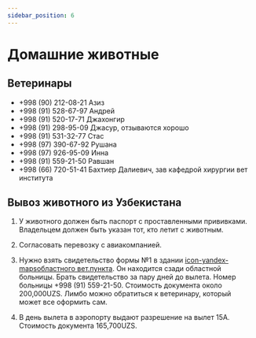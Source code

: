 ```yaml
---
sidebar_position: 6
---
```


# Домашние животные

## Ветеринары

- +998 (90) 212-08-21 Азиз
- +998 (91) 528-67-97 Андрей
- +998 (91) 520-17-71 Джахонгир
- +998 (91) 298-95-09 Джасур, отзываются хорошо
- +998 (91) 531-32-77 Стас
- +998 (97) 390-67-92 Рушана
- +998 (97) 926-95-09 Инна
- +998 (91) 559-21-50 Равшан
- +998 (66) 720-51-41 Бахтиер Далиевич, зав кафедрой хирургии вет института

## Вывоз животного из Узбекистана

1. У животного должен быть паспорт с проставленными прививками. Владельцем
   должен быть указан тот, кто летит с животным.

2. Согласовать перевозку с авиакомпанией.

3. Нужно взять свидетельство формы №1 в здании
   [icon-yandex-mapsобластного вет.пункта](https://yandex.uz/maps/-/CCUGFXVMkA).
   Он находится сзади областной больницы. Брать свидетельство за пару дней до
   вылета. Номер больницы +998 (91) 559-21-50. Стоимость документа около
   200,000UZS. Лимбо можно обратиться к ветеринару, который может все оформить
   сам.

4. В день вылета в аэропорту выдают разрешение на вылет 15А. Стоимость документа
   165,700UZS.
